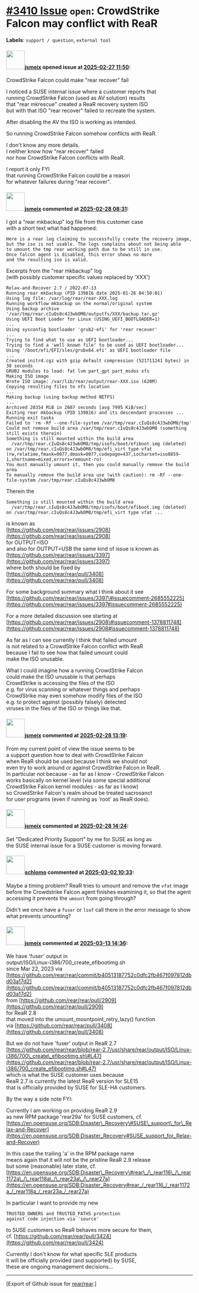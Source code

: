 [\#3410 Issue](https://github.com/rear/rear/issues/3410) `open`: CrowdStrike Falcon may conflict with ReaR
==========================================================================================================

**Labels**: `support / question`, `external tool`

#### <img src="https://avatars.githubusercontent.com/u/1788608?u=925fc54e2ce01551392622446ece427f51e2f0ce&v=4" width="50">[jsmeix](https://github.com/jsmeix) opened issue at [2025-02-27 11:50](https://github.com/rear/rear/issues/3410):

CrowdStrike Falcon could make "rear recover" fail

I noticed a SUSE internal issue where a customer reports that  
running CrowdStrike Falcon (used as AV solution) results  
that "rear mkrescue" created a ReaR recovery system ISO  
but with that ISO "rear recover" failed to recreate the system.

After disabling the AV the ISO is working as intended.

So running CrowdStrike Falcon somehow conflicts with ReaR.

I don't know any more details.  
I neither know how "rear recover" failed  
nor how CrowdStrike Falcon conflicts with ReaR.

I report it only FYI  
that running CrowdStrike Falcon could be a reason  
for whatever failures during "rear recover".

#### <img src="https://avatars.githubusercontent.com/u/1788608?u=925fc54e2ce01551392622446ece427f51e2f0ce&v=4" width="50">[jsmeix](https://github.com/jsmeix) commented at [2025-02-28 08:31](https://github.com/rear/rear/issues/3410#issuecomment-2690036889):

I got a "rear mkbackup" log file from this customer case  
with a short text what had happened:

    Here is a rear log claiming to successfully create the recovery image,
    but the iso is not usable. The logs complains about not being able
    to umount the tmp rear working path due to be still in use.
    Once falcon agent is disabled, this error shows no more
    and the resulting iso is valid.

Excerpts from the "rear mkbackup" log  
(with possibly customer specific values replaced by 'XXX')

    Relax-and-Recover 2.7 / 2022-07-13
    Running rear mkbackup (PID 139816 date 2025-01-26 04:50:01)
    Using log file: /var/log/rear/rear-XXX.log
    Running workflow mkbackup on the normal/original system
    Using backup archive '/var/tmp/rear.cIuQs8c4J3wbOM8/outputfs/XXX/backup.tar.gz'
    Using UEFI Boot Loader for Linux (USING_UEFI_BOOTLOADER=1)
    ...
    Using sysconfig bootloader 'grub2-efi' for 'rear recover'
    ...
    Trying to find what to use as UEFI bootloader...
    Trying to find a 'well known file' to be used as UEFI bootloader...
    Using '/boot/efi/EFI/sles/grubx64.efi' as UEFI bootloader file
    ...
    Created initrd.cgz with gzip default compression (521711241 bytes) in 30 seconds
    GRUB2 modules to load: fat lvm part_gpt part_msdos xfs
    Making ISO image
    Wrote ISO image: /var/lib/rear/output/rear-XXX.iso (620M)
    Copying resulting files to nfs location
    ...
    Making backup (using backup method NETFS)
    ...
    Archived 20354 MiB in 2607 seconds [avg 7995 KiB/sec]
    Exiting rear mkbackup (PID 139816) and its descendant processes ...
    Running exit tasks
    Failed to 'rm -Rf --one-file-system /var/tmp/rear.cIuQs8c4J3wbOM8/tmp'
    Could not remove build area /var/tmp/rear.cIuQs8c4J3wbOM8 (something still exists therein)
    Something is still mounted within the build area
      /var/tmp/rear.cIuQs8c4J3wbOM8/tmp/isofs/boot/efiboot.img (deleted) on /var/tmp/rear.cIuQs8c4J3wbOM8/tmp/efi_virt type vfat (rw,relatime,fmask=0077,dmask=0077,codepage=437,iocharset=iso8859-1,shortname=mixed,errors=remount-ro)
    You must manually umount it, then you could manually remove the build area
    To manually remove the build area use (with caution): rm -Rf --one-file-system /var/tmp/rear.cIuQs8c4J3wbOM8

Therein the

    Something is still mounted within the build area
      /var/tmp/rear.cIuQs8c4J3wbOM8/tmp/isofs/boot/efiboot.img (deleted) on /var/tmp/rear.cIuQs8c4J3wbOM8/tmp/efi_virt type vfat ...

is known as  
[https://github.com/rear/rear/issues/2908](https://github.com/rear/rear/issues/2908)  
for OUTPUT=ISO  
and also for OUTPUT=USB the same kind of issue is known as  
[https://github.com/rear/rear/issues/3397](https://github.com/rear/rear/issues/3397)  
where both should be fixed by  
[https://github.com/rear/rear/pull/3408](https://github.com/rear/rear/pull/3408)

For some background summary what I think about it see  
[https://github.com/rear/rear/issues/3397\#issuecomment-2685552225](https://github.com/rear/rear/issues/3397#issuecomment-2685552225)

For a more detailed discussion see starting at  
[https://github.com/rear/rear/issues/2908\#issuecomment-1378811748](https://github.com/rear/rear/issues/2908#issuecomment-1378811748)

As far as I can see currently I think that failed umount  
is not related to a CrowdStrike Falcon conflict with ReaR  
because I fail to see how that failed umount could  
make the ISO unusable.

What I could imagine how a running CrowdStrike Falcon  
could make the ISO unusable is that perhaps  
CrowdStrike is accessing the files of the ISO  
e.g. for virus scanning or whatever things and perhaps  
CrowdStrike may even somehow modify files of the ISO  
e.g. to protect against (possibly falsely) detected  
viruses in the files of the ISO or things like that.

#### <img src="https://avatars.githubusercontent.com/u/1788608?u=925fc54e2ce01551392622446ece427f51e2f0ce&v=4" width="50">[jsmeix](https://github.com/jsmeix) commented at [2025-02-28 13:19](https://github.com/rear/rear/issues/3410#issuecomment-2690634795):

From my current point of view the issue seems to be  
a support question how to deal with CrowdStrike Falcon  
when ReaR should be used because I think we should not  
even try to work around or against CrowdStrike Falcon in ReaR.  
In particular not because - as far as I know - CrowdStrike Falcon  
works basically on kernel level (via some special additional  
CrowdStrike Falcon kernel modules - as far as I know)  
so CrowdStrike Falcon's realm shoud be treated sacrosanct  
for user programs (even if running as 'root' as ReaR does).

#### <img src="https://avatars.githubusercontent.com/u/1788608?u=925fc54e2ce01551392622446ece427f51e2f0ce&v=4" width="50">[jsmeix](https://github.com/jsmeix) commented at [2025-02-28 14:24](https://github.com/rear/rear/issues/3410#issuecomment-2690775214):

Set "Dedicated Priority Support" by me for SUSE as long as  
the SUSE internal issue for a SUSE customer is moving forward.

#### <img src="https://avatars.githubusercontent.com/u/101384?v=4" width="50">[schlomo](https://github.com/schlomo) commented at [2025-03-02 10:33](https://github.com/rear/rear/issues/3410#issuecomment-2692666173):

Maybe a timing problem? ReaR tries to umount and remove the `vfat` image
before the Crowdstrike Falcon agent finishes examining it, so that the
agent accessing it prevents the `umount` from going through?

Didn't we once have a `fuser` or `lsof` call there in the error message
to show what prevents umounting?

#### <img src="https://avatars.githubusercontent.com/u/1788608?u=925fc54e2ce01551392622446ece427f51e2f0ce&v=4" width="50">[jsmeix](https://github.com/jsmeix) commented at [2025-03-13 14:36](https://github.com/rear/rear/issues/3410#issuecomment-2721492722):

We have 'fuser' output in  
output/ISO/Linux-i386/700\_create\_efibootimg.sh  
since Mar 22, 2023 via  
[https://github.com/rear/rear/commit/b40513187752c0dfc2fb467f097812dbd03a17d2](https://github.com/rear/rear/commit/b40513187752c0dfc2fb467f097812dbd03a17d2)  
from
[https://github.com/rear/rear/pull/2909](https://github.com/rear/rear/pull/2909)  
for ReaR 2.8  
that moved into the umount\_mountpoint\_retry\_lazy() function  
via
[https://github.com/rear/rear/pull/3408](https://github.com/rear/rear/pull/3408)

But we do not have 'fuser' output in ReaR 2.7  
[https://github.com/rear/rear/blob/rear-2.7/usr/share/rear/output/ISO/Linux-i386/700\_create\_efibootimg.sh\#L47](https://github.com/rear/rear/blob/rear-2.7/usr/share/rear/output/ISO/Linux-i386/700_create_efibootimg.sh#L47)  
which is what the SUSE customer uses because  
ReaR 2.7 is currently the latest ReaR version for SLE15  
that is officially provided by SUSE for SLE-HA customers.

By the way a side note FYI:

Currently I am working on providing ReaR 2.9  
as new RPM package 'rear29a' for SUSE customers, cf.  
[https://en.opensuse.org/SDB:Disaster\_Recovery\#SUSE\_support\_for\_Relax-and-Recover](https://en.opensuse.org/SDB:Disaster_Recovery#SUSE_support_for_Relax-and-Recover)

In this case the trailing 'a' in the RPM package name  
means again that it will not be the pristine ReaR 2.9 release  
but some (reasonable) later state, cf.  
[https://en.opensuse.org/SDB:Disaster\_Recovery\#rear\_/\_rear116\_/\_rear1172a\_/\_rear118a\_/\_rear23a\_/\_rear27a](https://en.opensuse.org/SDB:Disaster_Recovery#rear_/_rear116_/_rear1172a_/_rear118a_/_rear23a_/_rear27a)

In particular I want to provide my new

    TRUSTED_OWNERS and TRUSTED_PATHS protection
    against code injection via 'source'

to SUSE customers so ReaR behaves more secure for them,  
cf.
[https://github.com/rear/rear/pull/3424](https://github.com/rear/rear/pull/3424)

Currently I don't know for what specific SLE products  
it will be officially provided (and supported) by SUSE,  
these are ongoing management decisions...

------------------------------------------------------------------------

\[Export of Github issue for
[rear/rear](https://github.com/rear/rear).\]
